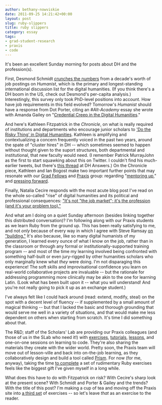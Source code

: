 ```yaml
---
author: bethany-nowviskie
date: 2011-09-25 14:21:42+00:00
layout: post
slug: ruby-slippers
title: ruby slippers
category: essay
tags:
- grad-student-research
- praxis
- code
---
```


It's been an excellent Sunday morning for posts about DH and the profession(s). 

First, Desmond Schmidt [crunches the numbers](http://lists.digitalhumanities.org/pipermail/humanist/2011-September/002464.html) from a decade's worth of job postings on _Humanist_, which is the primary and longest-standing international discussion list for the digital humanities. (If you think there's a DH boom in the US, check out Desmond's per-capita analysis.) Interestingly, this survey only took PhD-level positions into account.  How have job requirements in this field evolved? Tomorrow's _Humanist_ should have a response from Dot Porter, citing an _#Alt-Academy_ essay she wrote with Amanda Gailey on "[Credential Creep in the Digital Humanities](http://mediacommons.futureofthebook.org/alt-ac/pieces/credential-creep-digital-humanities)."

And here's Kathleen Fitzpatrick in the _Chronicle_, on what is really required of institutions and departments who encourage junior scholars to ['Do the Risky Thing' in Digital Humanities](http://chronicle.com/article/Do-the-Risky-Thing-in/129132/). Kathleen is amplifying and contextualizing a concern frequently voiced in the past two years, around the spate of "cluster hires" in DH -- which sometimes seemed to happen without thought given to the suport structures, both departmental and institutional, that new faculty would need. (I remember Patrick MurrayJohn as the first to start squawking about this on Twitter. I couldn't find his much-earlier tweets, but there's [this thread](http://digitalhumanities.org/answers/topic/who-supports-dh-at-your-institution-an-impromptu-survey) at DH Answers.) On the Chronicle piece, Kathleen and Ian Bogost make two important further points that may resonate with our [Grad Fellows](https://scholarslab.lib.virginia.edu/digital-humanities-fellows/) and [Praxis](https://praxis.scholarslab.org/) group: regarding "[mentoring up](http://twitter.com/#!/kfitz/status/117961209692688384)," and [pressing forward](http://twitter.com/#!/ibogost/status/117962782007230464).

Finally, Natalia Cecire responds with the most acute blog post I've read on the whole so-called "rise" of digital humanities and its political and professional consequences: ["It's not "the job market"; it's the profession (and it's your problem too)."](http://nataliacecire.blogspot.com/2011/09/its-not-job-market-its-profession-and.html)

And what am I doing on a quiet Sunday afternoon (besides linking together this distributed conversation)? I'm following along with our Praxis students as we learn Ruby from the ground up. This has been really satisfying to me, and not _only_ because of every way in which I agree with Steve Ramsay [on "building."](http://lenz.unl.edu/papers/2011/01/11/on-building.html) It's also because, like so many digital humanists of my generation, I learned every ounce of what I know on the job, rather than in the classroom or through any formal or institutionally-supported training program -- and most of the time my learning involved being confronted with something half-built or even jury-rigged by other humanities scholars who only marginally knew what _they_ were doing. I'm not disparaging this experience! The soft skills and improvisational confidence you learn on real-world collaborative projects are invaluable -- but the rationale for addressing programming more clinically may be akin to the one for learning Latin. (Look what has been built upon it -- what you will understand! And you're not really going to pick it up as an exchange student.) 

I've always felt like I could hack around (read: extend, modify, steal) on the spot with a decent level of fluency -- if supplemented by a small amount of magical thinking -- but that I lacked the basic and thorough grounding that would serve me well in a variety of situations, and that would make me less dependent on others when starting from scratch.  It's time I did something about that.

The R&D; staff of the Scholars' Lab are providing our Praxis colleagues (and those of us in the SLab who need it!) with [exercises](https://praxis.scholarslab.org/exercises/), [tutorials](https://praxis.scholarslab.org/tutorials/), [lessons](https://praxis.scholarslab.org/topics/intro-to-programming/), and one-on-one sessions on learning to code. They're also sharing the materials they create with the wider world. Pretty soon, the Praxis team will move out of lesson-ville and back into on-the-job learning, as they collaboratively design and build a tool called [Prism](http://nowviskie.org/2011/praxis-and-prism/).  For now (for me, anyway), taking the time [to complete](https://github.com/nowviskie/PraxisExercises) a set of rudimentary Ruby exercises feels like the biggest gift I've given myself in a long while.

What does this have to do with Fitzpatrick on risk? With Cecire's sharp look at the present scene? With Schmidt and Porter & Gailey and the trends? With the title of this post? I'm making a cup of tea and moving off the Praxis site into [a third set](http://ruby.learncodethehardway.org/) of exercises -- so let's leave _that_ as an exercise to the reader.
